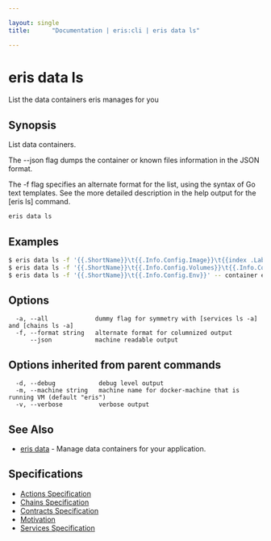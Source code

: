```yaml
---

layout: single
title:      "Documentation | eris:cli | eris data ls"

---
```


# eris data ls

List the data containers eris manages for you

## Synopsis

List data containers.

The --json flag dumps the container or known files information
in the JSON format.

The -f flag specifies an alternate format for the list, using the syntax
of Go text templates. See the more detailed description in the help
output for the [eris ls] command.

```bash
eris data ls
```

## Examples

```bash
$ eris data ls -f '{{.ShortName}}\t{{.Info.Config.Image}}\t{{index .Labels "eris:SERVICE"}}' -- show data container image and owner service name
$ eris data ls -f '{{.ShortName}}\t{{.Info.Config.Volumes}}\t{{.Info.Config.Mounts}}' -- show data container volumes and mounts
$ eris data ls -f '{{.ShortName}}\t{{.Info.Config.Env}}' -- container environment
```

## Options

```
  -a, --all             dummy flag for symmetry with [services ls -a] and [chains ls -a]
  -f, --format string   alternate format for columnized output
      --json            machine readable output
```

## Options inherited from parent commands

```
  -d, --debug            debug level output
  -m, --machine string   machine name for docker-machine that is running VM (default "eris")
  -v, --verbose          verbose output
```

## See Also

* [eris data](/docs/documentation/cli/0.11.4/eris_data/)	 - Manage data containers for your application.

## Specifications

* [Actions Specification](/docs/documentation/cli/0.11.4/actions_specification/)
* [Chains Specification](/docs/documentation/cli/0.11.4/chains_specification/)
* [Contracts Specification](/docs/documentation/cli/0.11.4/contracts_specification/)
* [Motivation](/docs/documentation/cli/0.11.4/motivation/)
* [Services Specification](/docs/documentation/cli/0.11.4/services_specification/)

